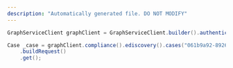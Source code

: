 ```yaml
---
description: "Automatically generated file. DO NOT MODIFY"
---
```

<!-- markdownlint-disable MD041 -->

```java
GraphServiceClient graphClient = GraphServiceClient.builder().authenticationProvider( authProvider ).buildClient();

Case _case = graphClient.compliance().ediscovery().cases("061b9a92-8926-4bd9-b41d-abf35edc7583")
    .buildRequest()
    .get();
```
